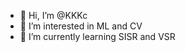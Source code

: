 - 👋 Hi, I’m @KKKc
- 👀 I’m interested in ML and CV
- 🌱 I’m currently learning SISR and VSR

<!---
KKKc3231/KKKc3231 is a ✨ special ✨ repository because its `README.md` (this file) appears on your GitHub profile.
You can click the Preview link to take a look at your changes.
--->
